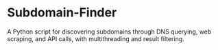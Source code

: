 # Subdomain-Finder
 A Python script for discovering subdomains through DNS querying, web scraping, and API calls, with multithreading and result filtering.
